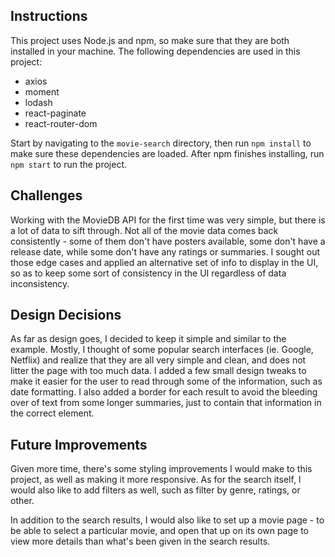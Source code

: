 
## Instructions

This project uses Node.js and npm, so make sure that they are both installed in your machine. The following dependencies are used in this project:
- axios
- moment
- lodash
- react-paginate
- react-router-dom

Start by navigating to the `movie-search` directory, then run `npm install` to make sure these dependencies are loaded. After npm finishes installing, run `npm start` to run the project.

## Challenges

Working with the MovieDB API for the first time was very simple, but there is a lot of data to sift through. Not all of the movie data comes back consistently - some of them don't have posters available, some don't have a release date, while some don't have any ratings or summaries. I sought out those edge cases and applied an alternative set of info to display in the UI, so as to keep some sort of consistency in the UI regardless of data inconsistency.

## Design Decisions

As far as design goes, I decided to keep it simple and similar to the example. Mostly, I thought of some popular search interfaces (ie. Google, Netflix) and realize that they are all very simple and clean, and does not litter the page with too much data. I added a few small design tweaks to make it easier for the user to read through some of the information, such as date formatting. I also added a border for each result to avoid the bleeding over of text from some longer summaries, just to contain that information in the correct element.

## Future Improvements

Given more time, there's some styling improvements I would make to this project, as well as making it more responsive. As for the search itself, I would also like to add filters as well, such as filter by genre, ratings, or other.

In addition to the search results, I would also like to set up a movie page - to be able to select a particular movie, and open that up on its own page to view more details than what's been given in the search results.